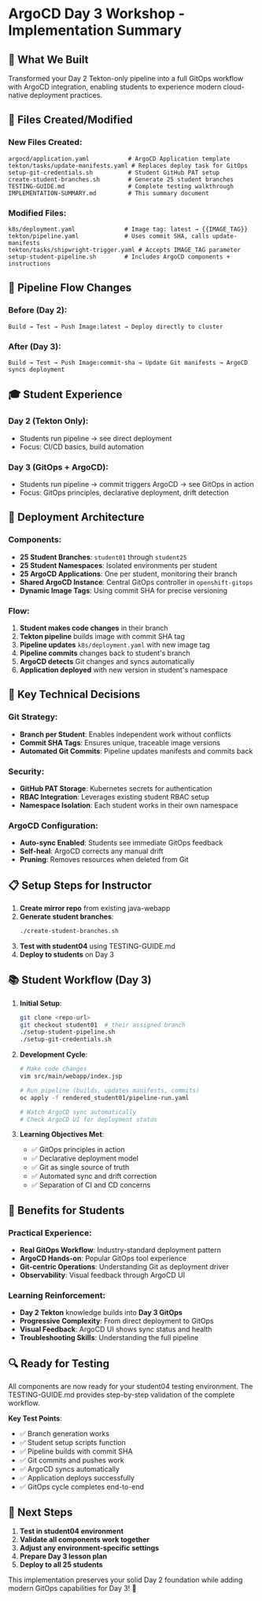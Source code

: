 # ArgoCD Day 3 Workshop - Implementation Summary

## 🎯 What We Built
Transformed your Day 2 Tekton-only pipeline into a full GitOps workflow with ArgoCD integration, enabling students to experience modern cloud-native deployment practices.

## 📁 Files Created/Modified

### New Files Created:
```
argocd/application.yaml           # ArgoCD Application template
tekton/tasks/update-manifests.yaml # Replaces deploy task for GitOps
setup-git-credentials.sh          # Student GitHub PAT setup
create-student-branches.sh        # Generate 25 student branches
TESTING-GUIDE.md                  # Complete testing walkthrough
IMPLEMENTATION-SUMMARY.md         # This summary document
```

### Modified Files:
```
k8s/deployment.yaml              # Image tag: latest → {{IMAGE_TAG}}
tekton/pipeline.yaml             # Uses commit SHA, calls update-manifests
tekton/tasks/shipwright-trigger.yaml # Accepts IMAGE_TAG parameter
setup-student-pipeline.sh        # Includes ArgoCD components + instructions
```

## 🔄 Pipeline Flow Changes

### Before (Day 2):
```
Build → Test → Push Image:latest → Deploy directly to cluster
```

### After (Day 3):
```
Build → Test → Push Image:commit-sha → Update Git manifests → ArgoCD syncs deployment
```

## 🎓 Student Experience

### Day 2 (Tekton Only):
- Students run pipeline → see direct deployment
- Focus: CI/CD basics, build automation

### Day 3 (GitOps + ArgoCD):
- Students run pipeline → commit triggers ArgoCD → see GitOps in action
- Focus: GitOps principles, declarative deployment, drift detection

## 🚀 Deployment Architecture

### Components:
- **25 Student Branches**: `student01` through `student25`
- **25 Student Namespaces**: Isolated environments per student
- **25 ArgoCD Applications**: One per student, monitoring their branch
- **Shared ArgoCD Instance**: Central GitOps controller in `openshift-gitops`
- **Dynamic Image Tags**: Using commit SHA for precise versioning

### Flow:
1. **Student makes code changes** in their branch
2. **Tekton pipeline** builds image with commit SHA tag
3. **Pipeline updates** `k8s/deployment.yaml` with new image tag
4. **Pipeline commits** changes back to student's branch
5. **ArgoCD detects** Git changes and syncs automatically
6. **Application deployed** with new version in student's namespace

## 🔧 Key Technical Decisions

### Git Strategy:
- **Branch per Student**: Enables independent work without conflicts
- **Commit SHA Tags**: Ensures unique, traceable image versions
- **Automated Git Commits**: Pipeline updates manifests and commits back

### Security:
- **GitHub PAT Storage**: Kubernetes secrets for authentication
- **RBAC Integration**: Leverages existing student RBAC setup
- **Namespace Isolation**: Each student works in their own namespace

### ArgoCD Configuration:
- **Auto-sync Enabled**: Students see immediate GitOps feedback
- **Self-heal**: ArgoCD corrects any manual drift
- **Pruning**: Removes resources when deleted from Git

## 📋 Setup Steps for Instructor

1. **Create mirror repo** from existing java-webapp
2. **Generate student branches**:
   ```bash
   ./create-student-branches.sh
   ```
3. **Test with student04** using TESTING-GUIDE.md
4. **Deploy to students** on Day 3

## 📚 Student Workflow (Day 3)

1. **Initial Setup**:
   ```bash
   git clone <repo-url>
   git checkout student01  # their assigned branch
   ./setup-student-pipeline.sh
   ./setup-git-credentials.sh
   ```

2. **Development Cycle**:
   ```bash
   # Make code changes
   vim src/main/webapp/index.jsp
   
   # Run pipeline (builds, updates manifests, commits)
   oc apply -f rendered_student01/pipeline-run.yaml
   
   # Watch ArgoCD sync automatically
   # Check ArgoCD UI for deployment status
   ```

3. **Learning Objectives Met**:
   - ✅ GitOps principles in action
   - ✅ Declarative deployment model
   - ✅ Git as single source of truth
   - ✅ Automated sync and drift correction
   - ✅ Separation of CI and CD concerns

## 🎉 Benefits for Students

### Practical Experience:
- **Real GitOps Workflow**: Industry-standard deployment pattern
- **ArgoCD Hands-on**: Popular GitOps tool experience
- **Git-centric Operations**: Understanding Git as deployment driver
- **Observability**: Visual feedback through ArgoCD UI

### Learning Reinforcement:
- **Day 2 Tekton** knowledge builds into **Day 3 GitOps**
- **Progressive Complexity**: From direct deployment to GitOps
- **Visual Feedback**: ArgoCD UI shows sync status and health
- **Troubleshooting Skills**: Understanding the full pipeline

## 🔍 Ready for Testing

All components are now ready for your student04 testing environment. The TESTING-GUIDE.md provides step-by-step validation of the complete workflow.

**Key Test Points**:
- ✅ Branch generation works
- ✅ Student setup scripts function
- ✅ Pipeline builds with commit SHA
- ✅ Git commits and pushes work
- ✅ ArgoCD syncs automatically
- ✅ Application deploys successfully
- ✅ GitOps cycle completes end-to-end

## 🚀 Next Steps

1. **Test in student04 environment**
2. **Validate all components work together**
3. **Adjust any environment-specific settings**
4. **Prepare Day 3 lesson plan**
5. **Deploy to all 25 students**

This implementation preserves your solid Day 2 foundation while adding modern GitOps capabilities for Day 3! 🎯
